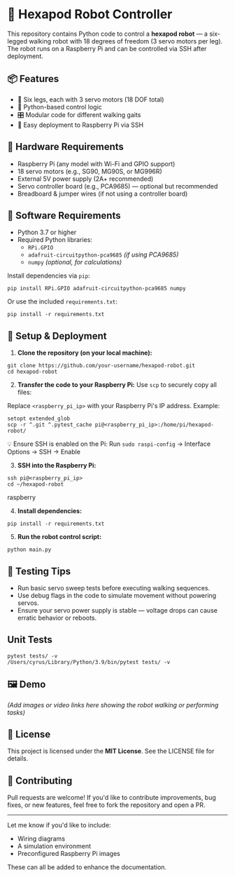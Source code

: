 # 🤖 Hexapod Robot Controller

This repository contains Python code to control a **hexapod robot** — a six-legged walking robot with 18 degrees of freedom (3 servo motors per leg). The robot runs on a Raspberry Pi and can be controlled via SSH after deployment.

## 📦 Features

- 🦿 Six legs, each with 3 servo motors (18 DOF total)
- 🐍 Python-based control logic
- 🎛️ Modular code for different walking gaits
- 📡 Easy deployment to Raspberry Pi via SSH

## 🧰 Hardware Requirements

- Raspberry Pi (any model with Wi-Fi and GPIO support)
- 18 servo motors (e.g., SG90, MG90S, or MG996R)
- External 5V power supply (2A+ recommended)
- Servo controller board (e.g., PCA9685) — optional but recommended
- Breadboard & jumper wires (if not using a controller board)

## 📂 Software Requirements

- Python 3.7 or higher
- Required Python libraries:
  - `RPi.GPIO`
  - `adafruit-circuitpython-pca9685` _(if using PCA9685)_
  - `numpy` _(optional, for calculations)_

Install dependencies via `pip`:

```
pip install RPi.GPIO adafruit-circuitpython-pca9685 numpy
```

Or use the included `requirements.txt`:

```
pip install -r requirements.txt
```

## 🚀 Setup & Deployment

1. **Clone the repository (on your local machine):**

```
git clone https://github.com/your-username/hexapod-robot.git
cd hexapod-robot
```

2. **Transfer the code to your Raspberry Pi:**
Use `scp` to securely copy all files:

Replace `<raspberry_pi_ip>` with your Raspberry Pi's IP address. Example:

```shell
setopt extended_glob
scp -r ^.git ^.pytest_cache pi@<raspberry_pi_ip>:/home/pi/hexapod-robot/
```

💡 Ensure SSH is enabled on the Pi: Run `sudo raspi-config` → Interface Options → SSH → Enable

3. **SSH into the Raspberry Pi:**

```
ssh pi@<raspberry_pi_ip>
cd ~/hexapod-robot
```
raspberry

4. **Install dependencies:**

```
pip install -r requirements.txt
```

5. **Run the robot control script:**

```
python main.py
```

## 🧪 Testing Tips

- Run basic servo sweep tests before executing walking sequences.
- Use debug flags in the code to simulate movement without powering servos.
- Ensure your servo power supply is stable — voltage drops can cause erratic behavior or reboots.

## Unit Tests
```
pytest tests/ -v
/Users/cyrus/Library/Python/3.9/bin/pytest tests/ -v
```

## 🖼️ Demo

_(Add images or video links here showing the robot walking or performing tasks)_

## 📜 License

This project is licensed under the **MIT License**. See the LICENSE file for details.

## 🤝 Contributing

Pull requests are welcome! If you'd like to contribute improvements, bug fixes, or new features, feel free to fork the repository and open a PR.

---

Let me know if you'd like to include:

- Wiring diagrams
- A simulation environment
- Preconfigured Raspberry Pi images

These can all be added to enhance the documentation.
